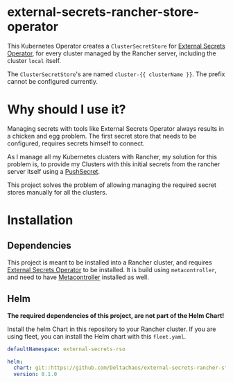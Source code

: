 # external-secrets-rancher-store-operator

This Kubernetes Operator creates a `ClusterSecretStore` for 
[External Secrets Operator](https://external-secrets.io/latest/provider/kubernetes/), for every cluster managed by
the Rancher server, including the cluster `local` itself.

The `ClusterSecretStore`'s are named `cluster-{{ clusterName }}`. The prefix cannot be configured currently.

# Why should I use it?

Managing secrets with tools like External Secrets Operator always results in a chicken and egg problem. The first
secret store that needs to be configured, requires secrets himself to connect.

As I manage all my Kubernetes clusters with Rancher, my solution for this problem is, to provide my Clusters with this
initial secrets from the rancher server itself using a
[PushSecret](https://external-secrets.io/latest/provider/kubernetes/#pushsecret).

This project solves the problem of allowing managing the required secret stores manually for all the clusters.

# Installation 

## Dependencies

This project is meant to be installed into a Rancher cluster, and requires
[External Secrets Operator](https://metacontroller.github.io/metacontroller/guide/helm-install.html) to be installed.
It is build using `metacontroller`, and need to have
[Metacontroller](https://metacontroller.github.io/metacontroller/guide/helm-install.html) installed as well.

## Helm

**The required dependencies of this project, are not part of the Helm Chart!**

Install the helm Chart in this repository to your Rancher cluster. If you are using fleet, you can install the Helm
chart with this `fleet.yaml`.

```yaml
defaultNamespace: external-secrets-rso

helm:
  chart: git::https://github.com/Deltachaos/external-secrets-rancher-store-operator//helm/external-secrets-rancher-store-operator?ref=main
  version: 0.1.0
```
